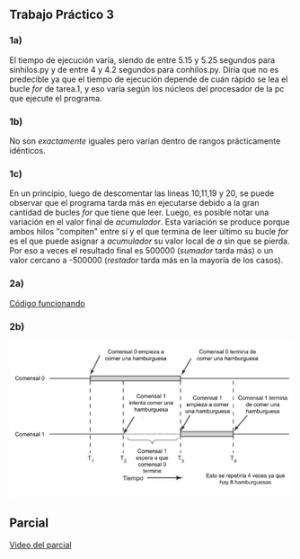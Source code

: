 ## Trabajo Práctico 3

### 1a)
El tiempo de ejecución varía, siendo de entre 5.15 y 5.25 segundos para sinhilos.py y de entre 4 y 4.2 segundos para conhilos.py. 
Diría que no es predecible ya que el tiempo de ejecución depende de cuán rápido se lea el bucle *for* de tarea.1, y eso varía según 
los núcleos del procesador de la pc que ejecute el programa.

### 1b)
No son *exactamente* iguales pero varían dentro de rangos prácticamente idénticos.

### 1c)
En un principio, luego de descomentar las lineas 10,11,19 y 20, se puede observar que el programa tarda más en ejecutarse debido a la 
gran cantidad de bucles *for* que tiene que leer. Luego, es posible notar una variación en el valor final de *acumulador*.
Esta variación se produce porque ambos hilos "compiten" entre sí y el que termina de leer último su bucle *for* es el que puede
asignar a *acumulador* su valor local de *a* sin que se pierda. Por eso a veces el resultado final es 500000 (*sumador* tarda más) o
un valor cercano a -500000 (*restador* tarda más en la mayoría de los casos).

### 2a)
[Código funcionando](https://github.com/S-Bucci/ASO2024TPs/blob/main/TP3/sin_race_condition.c)

### 2b) 
![Gráfico para dos comensales y 8 hamburguesas](https://github.com/S-Bucci/ASO2024TPs/blob/main/TP3/Grafico%20tp3%20ArqSOs.jpg)


## Parcial

[Video del parcial](https://drive.google.com/file/d/1rVO7ew7h-p0dix0ELH4cIjy70NIphJVf/view)
